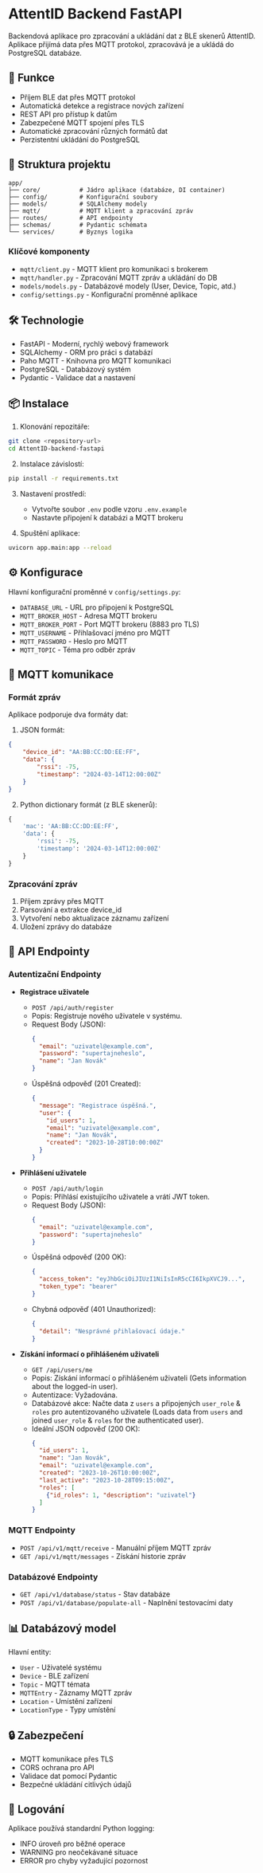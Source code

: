 # AttentID Backend FastAPI

Backendová aplikace pro zpracování a ukládání dat z BLE skenerů AttentID. Aplikace přijímá data přes MQTT protokol, zpracovává je a ukládá do PostgreSQL databáze.

## 🚀 Funkce

- Příjem BLE dat přes MQTT protokol
- Automatická detekce a registrace nových zařízení
- REST API pro přístup k datům
- Zabezpečené MQTT spojení přes TLS
- Automatické zpracování různých formátů dat
- Perzistentní ukládání do PostgreSQL

## 📁 Struktura projektu

```
app/
├── core/           # Jádro aplikace (databáze, DI container)
├── config/         # Konfigurační soubory
├── models/         # SQLAlchemy modely
├── mqtt/           # MQTT klient a zpracování zpráv
├── routes/         # API endpointy
├── schemas/        # Pydantic schémata
└── services/       # Byznys logika
```

### Klíčové komponenty

- `mqtt/client.py` - MQTT klient pro komunikaci s brokerem
- `mqtt/handler.py` - Zpracování MQTT zpráv a ukládání do DB
- `models/models.py` - Databázové modely (User, Device, Topic, atd.)
- `config/settings.py` - Konfigurační proměnné aplikace

## 🛠 Technologie

- FastAPI - Moderní, rychlý webový framework
- SQLAlchemy - ORM pro práci s databází
- Paho MQTT - Knihovna pro MQTT komunikaci
- PostgreSQL - Databázový systém
- Pydantic - Validace dat a nastavení

## 📦 Instalace

1. Klonování repozitáře:
```bash
git clone <repository-url>
cd AttentID-backend-fastapi
```

2. Instalace závislostí:
```bash
pip install -r requirements.txt
```

3. Nastavení prostředí:
   - Vytvořte soubor `.env` podle vzoru `.env.example`
   - Nastavte připojení k databázi a MQTT brokeru

4. Spuštění aplikace:
```bash
uvicorn app.main:app --reload
```

## ⚙️ Konfigurace

Hlavní konfigurační proměnné v `config/settings.py`:

- `DATABASE_URL` - URL pro připojení k PostgreSQL
- `MQTT_BROKER_HOST` - Adresa MQTT brokeru
- `MQTT_BROKER_PORT` - Port MQTT brokeru (8883 pro TLS)
- `MQTT_USERNAME` - Přihlašovací jméno pro MQTT
- `MQTT_PASSWORD` - Heslo pro MQTT
- `MQTT_TOPIC` - Téma pro odběr zpráv

## 📡 MQTT komunikace

### Formát zpráv

Aplikace podporuje dva formáty dat:

1. JSON formát:
```json
{
    "device_id": "AA:BB:CC:DD:EE:FF",
    "data": {
        "rssi": -75,
        "timestamp": "2024-03-14T12:00:00Z"
    }
}
```

2. Python dictionary formát (z BLE skenerů):
```python
{
    'mac': 'AA:BB:CC:DD:EE:FF',
    'data': {
        'rssi': -75,
        'timestamp': '2024-03-14T12:00:00Z'
    }
}
```

### Zpracování zpráv

1. Příjem zprávy přes MQTT
2. Parsování a extrakce device_id
3. Vytvoření nebo aktualizace záznamu zařízení
4. Uložení zprávy do databáze

## 🔄 API Endpointy

### Autentizační Endpointy

- **Registrace uživatele**
  - `POST /api/auth/register`
  - Popis: Registruje nového uživatele v systému.
  - Request Body (JSON):
    ```json
    {
      "email": "uzivatel@example.com",
      "password": "supertajneheslo",
      "name": "Jan Novák"
    }
    ```
  - Úspěšná odpověď (201 Created):
    ```json
    {
      "message": "Registrace úspěšná.",
      "user": {
        "id_users": 1,
        "email": "uzivatel@example.com",
        "name": "Jan Novák",
        "created": "2023-10-28T10:00:00Z"
      }
    }
    ```

- **Přihlášení uživatele**
  - `POST /api/auth/login`
  - Popis: Přihlásí existujícího uživatele a vrátí JWT token.
  - Request Body (JSON):
    ```json
    {
      "email": "uzivatel@example.com",
      "password": "supertajneheslo"
    }
    ```
  - Úspěšná odpověď (200 OK):
    ```json
    {
      "access_token": "eyJhbGciOiJIUzI1NiIsInR5cCI6IkpXVCJ9...",
      "token_type": "bearer"
    }
    ```
  - Chybná odpověď (401 Unauthorized):
    ```json
    {
      "detail": "Nesprávné přihlašovací údaje."
    }
    ```
- **Získání informací o přihlášeném uživateli**
  - `GET /api/users/me`
  - Popis: Získání informací o přihlášeném uživateli (Gets information about the logged-in user).
  - Autentizace: Vyžadována.
  - Databázové akce: Načte data z `users` a připojených `user_role` &amp; `roles` pro autentizovaného uživatele (Loads data from `users` and joined `user_role` &amp; `roles` for the authenticated user).
  - Ideální JSON odpověď (200 OK):
    ```json
    {
      "id_users": 1,
      "name": "Jan Novák",
      "email": "uzivatel@example.com",
      "created": "2023-10-26T10:00:00Z",
      "last_active": "2023-10-28T09:15:00Z",
      "roles": [
        {"id_roles": 1, "description": "uzivatel"}
      ]
    }
    ```

### MQTT Endpointy

- `POST /api/v1/mqtt/receive` - Manuální příjem MQTT zpráv
- `GET /api/v1/mqtt/messages` - Získání historie zpráv

### Databázové Endpointy

- `GET /api/v1/database/status` - Stav databáze
- `POST /api/v1/database/populate-all` - Naplnění testovacími daty

## 📊 Databázový model

Hlavní entity:
- `User` - Uživatelé systému
- `Device` - BLE zařízení
- `Topic` - MQTT témata
- `MQTTEntry` - Záznamy MQTT zpráv
- `Location` - Umístění zařízení
- `LocationType` - Typy umístění

## 🔒 Zabezpečení

- MQTT komunikace přes TLS
- CORS ochrana pro API
- Validace dat pomocí Pydantic
- Bezpečné ukládání citlivých údajů

## 🚦 Logování

Aplikace používá standardní Python logging:
- INFO úroveň pro běžné operace
- WARNING pro neočekávané situace
- ERROR pro chyby vyžadující pozornost